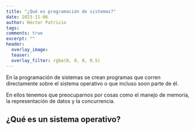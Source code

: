 ```yaml
---
title: "¿Qué es programación de sistemas?"
date: 2023-11-06
author: Héctor Patricio
tags:
comments: true
excerpt: ""
header:
  overlay_image: 
  teaser: 
  overlay_filter: rgba(0, 0, 0, 0.5)
---
```


En la programación de sistemas se crean programas que corren directamente sobre el sistema operativo o que incluso soon parte de él.

En ellos tenemos que preocuparnos por cosas como el manejo de memoria, la representación de datos y la concurrencia.

## ¿Qué es un sistema operativo?


